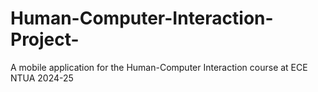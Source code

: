 # Human-Computer-Interaction-Project-
A mobile application for the Human-Computer Interaction course at ECE NTUA 2024-25
